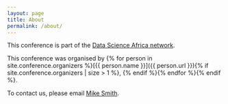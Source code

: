 ```yaml
---
layout: page
title: About
permalink: /about/
---
```


This conference is part of the <a href="http://www.datascienceafrica.org/">Data Science Africa network</a>.

This conference was organised by {% for person in site.conference.organizers %}[{{ person.name }}]({{ person.url }}){% if site.conference.organizers | size > 1 %}, {% endif %}{% endfor %}{% endif %}.

To contact us, please email <a href="mailto:mike@michaeltsmith.org.uk">Mike Smith</a>.
